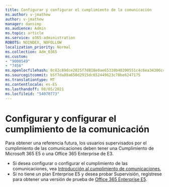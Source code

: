 ```yaml
---
title: Configurar y configurar el cumplimiento de la comunicación
ms.author: v-jmathew
author: v-jmathew
manager: dansimp
ms.audience: Admin
ms.topic: article
ms.service: o365-administration
ROBOTS: NOINDEX, NOFOLLOW
localization_priority: Normal
ms.collection: Adm_O365
ms.custom:
- "9000549"
- "7456"
ms.openlocfilehash: 8c82c89dce2025f7d818e0ae65310b40200551c4c6ea34306c4104dc8557efcf
ms.sourcegitcommit: b5f7da89a650d2915dc652449623c78be6247175
ms.translationtype: MT
ms.contentlocale: es-ES
ms.lasthandoff: 08/05/2021
ms.locfileid: "54070773"
---
```

# <a name="set-up-and-configure-communication-compliance"></a>Configurar y configurar el cumplimiento de la comunicación

Para obtener una referencia futura, los usuarios supervisados por el cumplimiento de las comunicaciones deben tener una Cumplimiento de Microsoft 365 E5 o una Office 365 Enterprise de E3.

* Si desea configurar o configurar el cumplimiento de las comunicaciones, vea [Introducción al cumplimiento de comunicaciones.](https://go.microsoft.com/fwlink/?linkid=2111549)
* Si no tiene un plan Enterprise E5 y desea probar Supervisión, regístrese para obtener una versión de prueba de [Office 365 Enterprise E5](https://go.microsoft.com/fwlink/p/?LinkID=698279).
